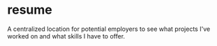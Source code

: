 # resume
A centralized location for potential employers to see what projects I've worked on and what skills I have to offer.
